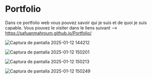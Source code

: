 # Portfolio

Dans ce portfolio web vous pouvez savoir qui je suis et de quoi je suis capable. Vous pouvez le visiter dans le liens suivant --> https://safuanmahroum.github.io/Portfolio/

![Captura de pantalla 2025-01-12 144212](https://github.com/user-attachments/assets/e0a07bc3-b0f8-423e-a9e1-48e6a306d8dc)

![Captura de pantalla 2025-01-12 150201](https://github.com/user-attachments/assets/836836a1-c052-4e2d-baea-c0201cc9376c)

![Captura de pantalla 2025-01-12 150213](https://github.com/user-attachments/assets/62a0fc11-e6ef-4ccb-808e-a5a97015728d)

![Captura de pantalla 2025-01-12 150249](https://github.com/user-attachments/assets/13a360b0-1072-465f-93c1-4f12104dca96)
